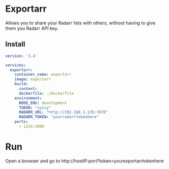 # Exportarr
Allows you to share your Radarr lists with others, without having to give them you Radarr API key.

## Install
``` yaml
version: '3.4'

services:
  exportarr:
    container_name: exportarr
    image: exportarr
    build:
      context: .
      dockerfile: ./Dockerfile
    environment:
      NODE_ENV: development
      TOKEN: "xyzzy"
      RADARR_URL: "http://192.168.1.135:7878"
      RADARR_TOKEN: "yourradarrtokenhere"
    ports:
      - 1234:3000
```
# Run
Open a browser and go to http://hostIP:port?token=yourexportarrtokenhere
